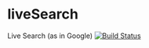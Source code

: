 liveSearch
==========

Live Search (as in Google)
[![Build Status](https://travis-ci.org/alg5/liveSearch.svg?branch=master)](https://travis-ci.org/alg5/liveSearch)
